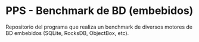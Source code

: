 # PPS - Benchmark de BD (embebidos)
Repositorio del programa que realiza un benchmark de diversos motores de BD embebidos (SQLite, RocksDB, ObjectBox, etc).
